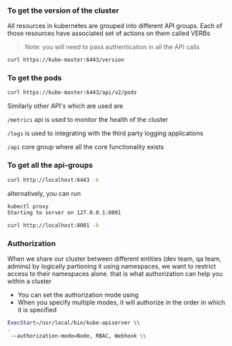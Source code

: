 
### To get the version of the cluster

All resources in kubernetes are grouped into different API groups.
Each of those resources have associated set of actions on them called VERBs

> Note: you will need to pass authentication in all the API calls

```bash
curl https://kube-master:6443/version
```


### To get the pods 

```bash
curl https://kube-master:6443/api/v2/pods
```

Similarly other API's which are used are

`/metrics` api is used to monitor the health of the cluster

`/logs` is used to integrating with the third party logging applications

`/api` core group where all the core functionality exists


### To get all the api-groups

```bash
curl http://localhost:6443 -k
```

alternatively, you can run

```bash
kubectl proxy
Starting to server on 127.0.0.1:8001

curl http://localhost:8001 -k   
```


### Authorization

When we share our cluster between different entities (dev team, qa team, admins) by logically partioning it
using namespaces, we want to restrict access to their namespaces alone. that is what authorization can help you within a cluster


- You can set the authorization mode using
- When you specify multiple modes, it will authorize in the order in which it is specified

```bash
ExecStart=/usr/local/bin/kube-apiserver \\
.
 --authorization-mode=Node, RBAC, Webhook \\
```